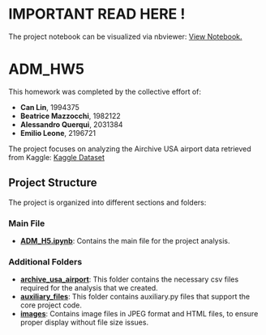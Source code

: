 # IMPORTANT READ HERE !
The project notebook can be visualized via nbviewer: [View Notebook.](https://nbviewer.org/github/LinCannn/ADM-HW5/blob/main/ADM_H5.ipynb)
# ADM_HW5

This homework was completed by the collective effort of:
- **Can Lin**, 1994375
- **Beatrice Mazzocchi**, 1982122
- **Alessandro Querqui**, 2031384
- **Emilio Leone**, 2196721

The project focuses on analyzing the Airchive USA airport data retrieved from Kaggle: [Kaggle Dataset](https://www.kaggle.com/datasets/flashgordon/usa-airport-dataset)


## Project Structure

The project is organized into different sections and folders:

### **Main File**
- **[ADM_H5.ipynb](ADM_H5.ipynb)**: Contains the main file for the project analysis.

### **Additional Folders**
- **[archive_usa_airport](archive_usa_airport)**: This folder contains the necessary csv files required for the analysis that we created.
- **[auxiliary_files](auxiliary_files)**: This folder contains auxiliary.py files that support the core project code.
- **[images](images)**: Contains image files in JPEG format and HTML files, to ensure proper display without file size issues.

